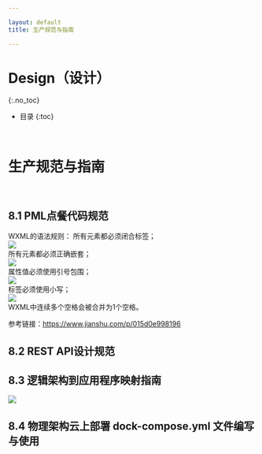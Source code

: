 ```yaml
---

layout: default
title: 生产规范与指南

---
```

# Design（设计）
{:.no_toc}

* 目录
{:toc}
</br>

# 生产规范与指南

</br>

## 8.1 PML点餐代码规范

WXML的语法规则：
所有元素都必须闭合标签；  
![](https://raw.githubusercontent.com/OrderingService/Dashboard/gh-pages/imgs/closedLabel.png)  
所有元素都必须正确嵌套；  
![](https://raw.githubusercontent.com/OrderingService/Dashboard/gh-pages/imgs/correctNest.png)  
属性值必须使用引号包围；  
![](https://raw.githubusercontent.com/OrderingService/Dashboard/gh-pages/imgs/quotationAround.jpg)  
标签必须使用小写；  
![](https://raw.githubusercontent.com/OrderingService/Dashboard/gh-pages/imgs/allLowercaseLabel.png)  
WXML中连续多个空格会被合并为1个空格。  
   
参考链接：https://www.jianshu.com/p/015d0e998196  
  
## 8.2 REST API设计规范

## 8.3 逻辑架构到应用程序映射指南

![](https://raw.githubusercontent.com/OrderingService/Dashboard/gh-pages/imgs/Logical_architecture_to_application_mapping.png)

## 8.4 物理架构云上部署 dock-compose.yml 文件编写与使用
